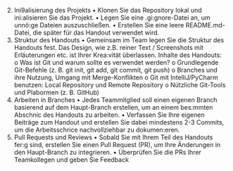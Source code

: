 2. Ini9alisierung des Projekts
   • Klonen Sie das Repository lokal und ini:alisieren Sie das Projekt.
   • Legen Sie eine .gi:gnore-Datei an, um unnö:ge Dateien auszuschließen.
   • Erstellen Sie eine leere README.md-Datei, die später für das Handout verwendet wird.
3. Struktur des Handouts
   • Gemeinsam im Team legen Sie die Struktur des Handouts fest. Das Design, wie z.B. reiner Text /
   Screenshots mit Erläuterungen etc. ist Ihrer Krea:vität überlassen. Inhalte des Handouts:
   o Was ist Git und warum sollte es verwendet werden?
   o Grundlegende Git-Befehle (z. B. git init, git add, git commit, git push)
   o Branches und ihre Nutzung, Umgang mit Merge-Konflikten
   o Git mit IntelliJ/PyCharm benutzen: Local Repository und Remote Repository
   o Nützliche Git-Tools und Plabormen (z. B. GitHub)
4. Arbeiten in Branches
   • Jedes Teammitglied soll einen eigenen Branch basierend auf dem Haupt-Branch erstellen, um an einem
   bes:mmten Abschnic des Handouts zu arbeiten.
   • Verfassen Sie Ihre eigenen Beiträge zum Handout und erstellen Sie dabei mindestens 2-3 Commits, um
   die Arbeitsschrice nachvollziehbar zu dokumen:eren.
5. Pull Requests und Reviews
   • Sobald Sie mit Ihrem Teil des Handouts fer:g sind, erstellen Sie einen Pull Request (PR), um Ihre
   Änderungen in den Haupt-Branch zu integrieren.
   • Überprüfen Sie die PRs Ihrer Teamkollegen und geben Sie Feedback